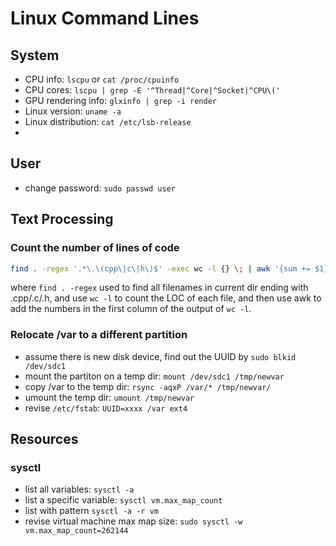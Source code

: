 

# Linux Command Lines

## System

  * CPU info: `lscpu` or `cat /proc/cpuinfo`
  * CPU cores: `lscpu | grep -E '^Thread|^Core|^Socket|^CPU\('`
  * GPU rendering info: `glxinfo | grep -i render`
  * Linux version: `uname -a`
  * Linux distribution: `cat /etc/lsb-release`
  * 
  
## User

  * change password: `sudo passwd user`

## Text Processing

### Count the number of lines of code
```bash
find . -regex '.*\.\(cpp\|c\|h\)$' -exec wc -l {} \; | awk '{sum += $1}END{print sum}'
```
where `find . -regex` used to find all filenames in current dir ending with .cpp/.c/.h, and use `wc -l` to count the LOC of each file, and then use awk to add the numbers in the first column of the output of `wc -l`.


### Relocate /var to a different partition

  * assume there is new disk device, find out the UUID by `sudo blkid /dev/sdc1`
  * mount the partiton on a temp dir: `mount /dev/sdc1 /tmp/newvar`
  * copy /var to the temp dir: `rsync -aqxP /var/* /tmp/newvar/`
  * umount the temp dir: `umount /tmp/newvar`
  * revise `/etc/fstab`: `UUID=xxxx /var ext4 `
  
## Resources

### sysctl

  * list all variables: `sysctl -a`
  * list a specific variable: `sysctl vm.max_map_count`
  * list with pattern `sysctl -a -r vm`
  * revise virtual machine max map size: `sudo sysctl -w vm.max_map_count=262144`
  

